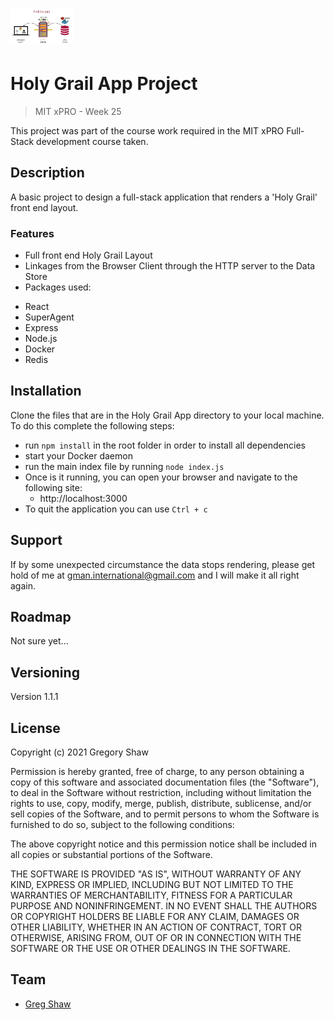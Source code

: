 <h1><img src="arch.png" alt="Holy Grail App Project" width="20%"></h1>


# Holy Grail App Project
> MIT xPRO - Week 25

This project was part of the course work required in the MIT xPRO Full-Stack development course taken.

## Description

A basic project to design a full-stack application that renders a 'Holy Grail' front end layout.

### Features

* Full front end Holy Grail Layout
* Linkages from the Browser Client through the HTTP server to the Data Store
* Packages used:
- React
- SuperAgent
- Express
- Node.js
- Docker
- Redis

## Installation

Clone the files that are in the Holy Grail App directory to your local machine.
To do this complete the following steps:
- run `npm install` in the root folder in order to install all dependencies
- start your Docker daemon
- run the main index file by running `node index.js`
- Once is it running, you can open your browser and navigate to the following site:
    - http://localhost:3000   
- To quit the application you can use `Ctrl + c`

## Support

If by some unexpected circumstance the data stops rendering, please get hold of me at gman.international@gmail.com and I will make it all right again.

## Roadmap

Not sure yet...

## Versioning

Version 1.1.1

## License

Copyright (c) 2021 Gregory Shaw

Permission is hereby granted, free of charge, to any person obtaining a copy
of this software and associated documentation files (the "Software"), to deal
in the Software without restriction, including without limitation the rights
to use, copy, modify, merge, publish, distribute, sublicense, and/or sell
copies of the Software, and to permit persons to whom the Software is
furnished to do so, subject to the following conditions:

The above copyright notice and this permission notice shall be included in all
copies or substantial portions of the Software.

THE SOFTWARE IS PROVIDED "AS IS", WITHOUT WARRANTY OF ANY KIND, EXPRESS OR
IMPLIED, INCLUDING BUT NOT LIMITED TO THE WARRANTIES OF MERCHANTABILITY,
FITNESS FOR A PARTICULAR PURPOSE AND NONINFRINGEMENT. IN NO EVENT SHALL THE
AUTHORS OR COPYRIGHT HOLDERS BE LIABLE FOR ANY CLAIM, DAMAGES OR OTHER
LIABILITY, WHETHER IN AN ACTION OF CONTRACT, TORT OR OTHERWISE, ARISING FROM,
OUT OF OR IN CONNECTION WITH THE SOFTWARE OR THE USE OR OTHER DEALINGS IN THE
SOFTWARE.

## Team
* [Greg Shaw](https://github.com/greg4shaw)
